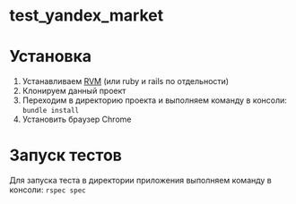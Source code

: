 # test_yandex_market

# Установка
1. Устанавливаем [RVM](https://rvm.io/) (или ruby и rails по отдельности)
2. Клонируем данный проект
3. Переходим в директорию проекта и выполняем команду в консоли: `bundle install`
4. Установить браузер Chrome

# Запуск тестов
Для запуска теста в директории приложения выполняем команду в консоли:
`rspec spec`
